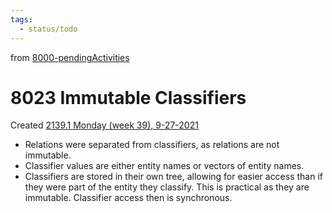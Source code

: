 ```yaml
---
tags:
  - status/todo
---
```

from [8000-pendingActivities](8000-pendingActivities.md)
# 8023 Immutable Classifiers
Created [2139.1 Monday (week 39), 9-27-2021](../6blog/21/21-3%20Q3/2139/2139.1%20Monday%20(week%2039),%209-27-2021.md)

- Relations were separated from classifiers, as relations are not immutable.
- Classifier values are either entity names or vectors of entity names.
- Classifiers are stored in their own tree, allowing for easier access than if they were part of the entity they classify. This is practical as they are immutable. Classifier access then is synchronous.